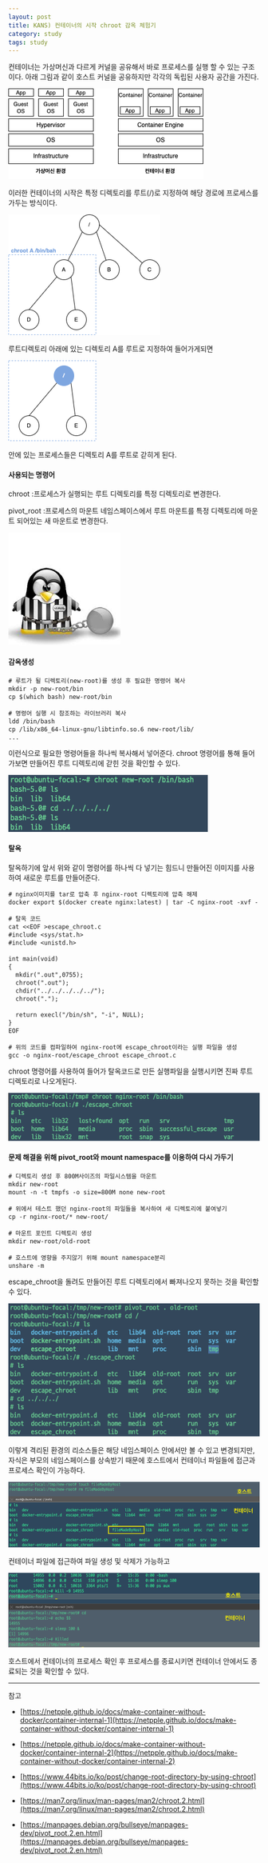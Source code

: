 ```yaml
---
layout: post
title: KANS) 컨테이너의 시작 chroot 감옥 체험기
category: study
tags: study
---
```


컨테이너는 가상머신과 다르게 커널을 공유해서 바로 프로세스를 실행 할 수 있는 구조이다.
아래 그림과 같이 호스트 커널을 공유하지만 각각의 독립된 사용자 공간을 가진다.

![1-0-0](/assets/img/1-0-0.png)



이러한 컨테이너의 시작은 특정 디렉토리를 루트(/)로 지정하여 해당 경로에 프로세스를 가두는 방식이다.

![1-0-1](/assets/img/1-0-1.png)

루트디렉토리 아래에 있는 디렉토리 A를 루트로 지정하여 들어가게되면

![1-0-2](/assets/img/1-0-2.png)

안에 있는 프로세스들은 디렉토리 A를 루트로 갇히게 된다.



#### 사용되는 명령어

chroot
:프로세스가 실행되는 루트 디렉토리를 특정 디렉토리로 변경한다.

pivot_root
:프로세스의 마운트 네임스페이스에서 루트 마운트를 특정 디렉토리에 마운트 되어있는 새 마운트로 변경한다.



![1-1-0](/assets/img/1-1-0.jpg)
#### 감옥생성

```
# 루트가 될 디렉토리(new-root)를 생성 후 필요한 명령어 복사
mkdir -p new-root/bin
cp $(which bash) new-root/bin

# 명령어 실행 시 참조하는 라이브러리 복사
ldd /bin/bash
cp /lib/x86_64-linux-gnu/libtinfo.so.6 new-root/lib/
...
```
이런식으로 필요한 명령어들을 하나씩 복사해서 넣어준다.
chroot 명령어를 통해 들어가보면 만들어진 루트 디렉토리에 갇힌 것을 확인할 수 있다.

![1-1](/assets/img/1-1.png)



#### 탈옥
탈옥하기에 앞서 위와 같이 명령어를 하나씩 다 넣기는 힘드니 만들어진 이미지를 사용하여 새로운 루트를 만들어준다.

```
# nginx이미지를 tar로 압축 후 nginx-root 디렉토리에 압축 해제
docker export $(docker create nginx:latest) | tar -C nginx-root -xvf -

# 탈옥 코드
cat <<EOF >escape_chroot.c
#include <sys/stat.h>
#include <unistd.h>

int main(void)
{
  mkdir(".out",0755);
  chroot(".out");
  chdir("../../../../../");
  chroot(".");

  return execl("/bin/sh", "-i", NULL);
}
EOF

# 위의 코드를 컴파일하여 nginx-root에 escape_chroot이라는 실행 파일을 생성
gcc -o nginx-root/escape_chroot escape_chroot.c
```
chroot 명령어를 사용하여 들어가 탈옥코드로 만든 실행파일을 실행시키면 진짜 루트 디렉토리로 나오게된다.

![1-2](/assets/img/1-2.png)



#### 문제 해결을 위해 pivot_root와 mount namespace를 이용하여 다시 가두기

```
# 디렉토리 생성 후 800M사이즈의 파일시스템을 마운트
mkdir new-root
mount -n -t tmpfs -o size=800M none new-root

# 위에서 테스트 했던 nginx-root의 파일들을 복사하여 새 디렉토리에 붙여넣기
cp -r nginx-root/* new-root/

# 마운트 포인트 디렉토리 생성
mkdir new-root/old-root

# 호스트에 영향을 주지않기 위해 mount namespace분리
unshare -m
```
escape_chroot을 돌려도 만들어진 루트 디렉토리에서 빠져나오지 못하는 것을 확인할 수 있다.

![1-3](/assets/img/1-3.png)



이렇게 격리된 환경의 리소스들은 해당 네임스페이스 안에서만 볼 수 있고 변경되지만,
자식은 부모의 네임스페이스를 상속받기 때문에 호스트에서 컨테이너 파일들에 접근과 프로세스 확인이 가능하다.


![1-4](/assets/img/1-4.png)

컨테이너 파일에 접근하여 파일 생성 및 삭제가 가능하고


![1-5](/assets/img/1-5.png)

호스트에서 컨테이너의 프로세스 확인 후 프로세스를 종료시키면 컨테이너 안에서도 종료되는 것을 확인할 수 있다. 



---
참고
- [https://netpple.github.io/docs/make-container-without-docker/container-internal-1](https://netpple.github.io/docs/make-container-without-docker/container-internal-1)
- [https://netpple.github.io/docs/make-container-without-docker/container-internal-2](https://netpple.github.io/docs/make-container-without-docker/container-internal-2)
- [https://www.44bits.io/ko/post/change-root-directory-by-using-chroot](https://www.44bits.io/ko/post/change-root-directory-by-using-chroot)

- [https://man7.org/linux/man-pages/man2/chroot.2.html](https://man7.org/linux/man-pages/man2/chroot.2.html)
- [https://manpages.debian.org/bullseye/manpages-dev/pivot_root.2.en.html](https://manpages.debian.org/bullseye/manpages-dev/pivot_root.2.en.html)
